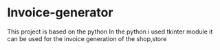 # Invoice-generator

This project is based on the python
In the python i used tkinter module
it can be used for the invoice generation of the shop,store

